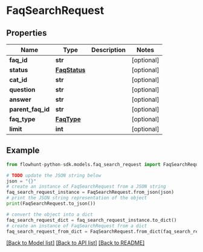 # FaqSearchRequest


## Properties

Name | Type | Description | Notes
------------ | ------------- | ------------- | -------------
**faq_id** | **str** |  | [optional] 
**status** | [**FaqStatus**](FaqStatus.md) |  | [optional] 
**cat_id** | **str** |  | [optional] 
**question** | **str** |  | [optional] 
**answer** | **str** |  | [optional] 
**parent_faq_id** | **str** |  | [optional] 
**faq_type** | [**FaqType**](FaqType.md) |  | [optional] 
**limit** | **int** |  | [optional] 

## Example

```python
from flowhunt-python-sdk.models.faq_search_request import FaqSearchRequest

# TODO update the JSON string below
json = "{}"
# create an instance of FaqSearchRequest from a JSON string
faq_search_request_instance = FaqSearchRequest.from_json(json)
# print the JSON string representation of the object
print(FaqSearchRequest.to_json())

# convert the object into a dict
faq_search_request_dict = faq_search_request_instance.to_dict()
# create an instance of FaqSearchRequest from a dict
faq_search_request_from_dict = FaqSearchRequest.from_dict(faq_search_request_dict)
```
[[Back to Model list]](../README.md#documentation-for-models) [[Back to API list]](../README.md#documentation-for-api-endpoints) [[Back to README]](../README.md)


